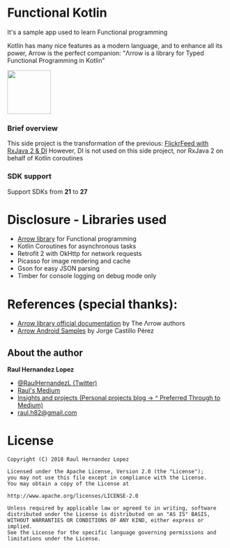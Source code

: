 # Functional Kotlin
It's a sample app used to learn Functional programming

Kotlin has many nice features as a modern language, and to enhance all its power,
Arrow is the perfect companion: "Λrrow is a library for Typed Functional Programming in Kotlin"

<img height="100" src="https://avatars2.githubusercontent.com/u/29458023?v=4&amp;s=200" width="100">

### Brief overview
This side project is the transformation of the previous:
[FlickrFeed with RxJava 2 & DI](https://github.com/raulh82vlc/FlickrFeed)
However, DI is not used on this side project, nor RxJava 2 on behalf of Kotlin coroutines

### SDK support
Support SDKs from **21** to **27**

# Disclosure - Libraries used
- [Arrow library](https://github.com/arrow-kt/arrow) for Functional programming
- Kotlin Coroutines for asynchronous tasks
- Retrofit 2 with OkHttp for network requests
- Picasso for image rendering and cache
- Gson for easy JSON parsing
- Timber for console logging on debug mode only

# References (special thanks):
- [Arrow library official documentation](https://arrow-kt.io/docs/) by The Λrrow authors
- [Arrow Android Samples](https://github.com/JorgeCastilloPrz/ArrowAndroidSamples) by Jorge Castillo Pérez


## About the author
**Raul Hernandez Lopez**
- [@RaulHernandezL (Twitter)](https://twitter.com/RaulHernandezL)
- [Raul's Medium](https://medium.com/@raul.h82)
- [Insights and projects (Personal projects blog -> ^ Preferred Through to Medium)](https://raulh82vlc.github.io)
- [raul.h82@gmail.com](mailto:raul.h82@gmail.com)

# License
```
Copyright (C) 2018 Raul Hernandez Lopez

Licensed under the Apache License, Version 2.0 (the "License");
you may not use this file except in compliance with the License.
You may obtain a copy of the License at

http://www.apache.org/licenses/LICENSE-2.0

Unless required by applicable law or agreed to in writing, software
distributed under the License is distributed on an "AS IS" BASIS,
WITHOUT WARRANTIES OR CONDITIONS OF ANY KIND, either express or implied.
See the License for the specific language governing permissions and
limitations under the License.
```
